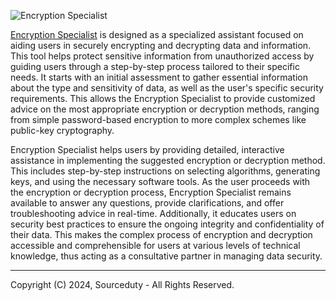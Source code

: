 ![Encryption Specialist](https://github.com/sourceduty/Encryption_Specialist/assets/123030236/efeaf5ee-efdf-421c-9bd0-1f74ba9dc493)

[Encryption Specialist](https://chatgpt.com/g/g-AClVroVDs-encryption-specialist) is designed as a specialized assistant focused on aiding users in securely encrypting and decrypting data and information. This tool helps protect sensitive information from unauthorized access by guiding users through a step-by-step process tailored to their specific needs. It starts with an initial assessment to gather essential information about the type and sensitivity of data, as well as the user's specific security requirements. This allows the Encryption Specialist to provide customized advice on the most appropriate encryption or decryption methods, ranging from simple password-based encryption to more complex schemes like public-key cryptography.

Encryption Specialist helps users by providing detailed, interactive assistance in implementing the suggested encryption or decryption method. This includes step-by-step instructions on selecting algorithms, generating keys, and using the necessary software tools. As the user proceeds with the encryption or decryption process, Encryption Specialist remains available to answer any questions, provide clarifications, and offer troubleshooting advice in real-time. Additionally, it educates users on security best practices to ensure the ongoing integrity and confidentiality of their data. This makes the complex process of encryption and decryption accessible and comprehensible for users at various levels of technical knowledge, thus acting as a consultative partner in managing data security.

***
Copyright (C) 2024, Sourceduty - All Rights Reserved.
